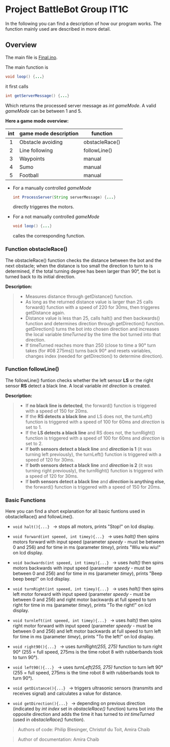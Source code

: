 # Project BattleBot Group IT1C

In the following you can find a description of how our program works. The function mainly used are described in more detail.

## Overview

The main file is [Final.ino](/BasicFunctions/Final/Final.ino).

The main function is 
  ```java
  void loop() {...}
  ```
it first calls
  ```java
  int getServerMessage() {...}
  ```
Which returns the processed server message as *int gameMode*. A valid *gameMode* can be between 1 and 5.

**Here a game mode overview:**

| int   | game mode description     | function          | 
| :---: | ------------------------- | ----------------- |
| 1     | Obstacle avoiding         | obstacleRace()    |
| 2     | Line following            | followLine()      |
| 3     | Waypoints                 | manual            |
| 4     | Sumo                      | manual            |
| 5     | Football                  | manual            |

- For a manually controlled *gameMode*
    ```java
    int ProcessServer(String serverMessage) {...}
    ```
  directly triggeres the motors.

- For a not manually controlled *gameMode*
    ```java
    void loop() {...}
    ```
  calles the corresponding function.


### Function obstacleRace()

The obstacleRace() function checks the distance between the bot and the next obstacle; when the distance is too small the direction to turn to is determined, if the total turning degree has been larger than 90°, the bot is turned back to its initial direction.

**Description:**
  > - Measures distance through getDistance() function.
  > - As long as the returned distance value is larger than 25 calls forward() function with a speed of 220 for 30ms, then               triggeres getDistance again.
  > - Distance value is less than 25, calls halt() and then backwards() function and determines direction through getDirection()         function. getDirection() turns the bot into chosen direction and increases the local variable *timeTurned* by the time the         bot turned into that direction.
  > - If timeTurned reaches more than 250 (close to time a 90° turn takes (for #08 275ms)) turns back 90° and resets variables,         changes index (needed for getDirection() to determine direction).


### Function followLine()

The followLine() funtion checks whether the left sensor **LS** or the right sensor **RS** detect a black line.
A local variable *int direction* is created.

**Description:**
  > - If **no black line is detected**, the forward() function is triggered with a speed of 150 for 20ms.
  > - If the **RS detects a black line** and LS does not, the turnLeft() function is triggered with a speed of 100 for 60ms and         *direction* is set to 1.
  > - If the **LS detects a black line** and RS does not, the turnRight() function is triggered with a speed of 100 for 60ms and         *direction* is set to 2.
  > - If **both sensors detect a black line** and ***direction* is 1** (it was turning left previously), the turnLeft() function         is triggered with a speed of 120 for 30ms.
  > - If **both sensors detect a black line** and ***direction* is 2** (it was turning right previously), the turnRight() function       is triggered with a speed of 120 for 30ms.
  > - If **both sensors detect a black line** and ***direction* is anything else**, the forward() function is
      triggered with a speed of 150 for 20ms.


### Basic Functions

Here you can find a short explanation for all basic funtions used in obstacleRace() and followLine(). 

  -  ```void halt(){...} ```
      -> stops all motors, prints "Stop!" on lcd display.
  
  - ```void forward(int speeed, int timey){...} ```
      -> uses *halt()* then spins motors forward with input speed (parameter *speedy* - must be between 0 and 256) and for time in          ms (parameter *timey*), prints "Wiu wiu wiu!" on lcd display.
  
  
  - ```void backwards(int speeed, int timey){...} ```
      -> uses *halt()* then spins motors backwards with input speed (parameter *speedy* - must be between 0 and 256) and for time          in ms (parameter *timey*), prints "Beep beep beep!" on lcd display.
  
  
  - ```void turnRight(int speeed, int timey){...} ```
      -> uses *halt()* then spins left motor forward with input speed (parameter *speedy* - must be between 0 and 256) and right            motor backwards at full speed to turn right for time in ms (parameter *timey*), prints "To the right!" on lcd display.
  
  
  - ```void turnleft(int speeed, int timey){...} ```
      -> uses *halt()* then spins right motor forward with input speed (parameter *speedy* - must be between 0 and 256) and left            motor backwards at full speed to turn left for time in ms (parameter *timey*), prints "To the left!" on lcd display.
  
  
  - ```void right90(){...} ```
      -> uses *turnRight(255, 275)* function to turn right 90° (255 = full speed, 275ms is the time robot 8 with rubberbands took          to turn 90°).
  
  - ```void left90(){...} ```
      -> uses *turnLeft(255, 275)* function to turn left 90° (255 = full speed, 275ms is the time robot 8 with rubberbands took to          turn 90°).
  
  - ```void getDistance(){...} ```
      -> triggers ultrasonic sensors (transmits and receives signal) and calculates a value for distance.
  
  - ```void getDirection(){...} ```
      -> depending on previous direction (indicated by *int index* set in *obstacleRace()* function) turns bot into the opposite           direction and adds the time it has turned to *int timeTurned* (used in *obstacleRace()* function).




> Authors of code: Philip Blesinger, Christof du Toit, Amira Chaib

> Author of documentation: Amira Chaib
